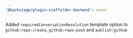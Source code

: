 ```yaml
---
'@backstage/plugin-scaffolder-backend': minor
---
```


Added `requiredConversationResolution` template option to `github:repo:create`, `github:repo:push` and `publish:github`

